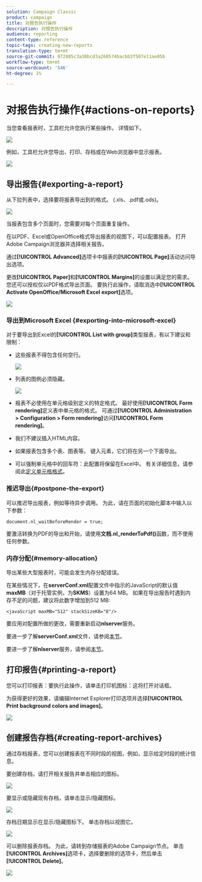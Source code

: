 ```yaml
---
solution: Campaign Classic
product: campaign
title: 对报告执行操作
description: 对报告执行操作
audience: reporting
content-type: reference
topic-tags: creating-new-reports
translation-type: tm+mt
source-git-commit: 972885c3a38bcd3a260574bacbb3f507e11ae05b
workflow-type: tm+mt
source-wordcount: '546'
ht-degree: 1%

---
```



# 对报告执行操作{#actions-on-reports}

当您查看报表时，工具栏允许您执行某些操作。 详情如下。

![](assets/s_ncs_advuser_report_wizard_2.png)

例如，工具栏允许您导出、打印、存档或在Web浏览器中显示报表。

![](assets/s_ncs_advuser_report_wizard_04.png)

## 导出报告{#exporting-a-report}

从下拉列表中，选择要将报表导出到的格式。 (.xls、.pdf或.ods)。

![](assets/s_ncs_advuser_report_wizard_06.png)

当报表包含多个页面时，您需要对每个页面重复操作。

在以PDF、Excel或OpenOffice格式导出报表的视图下，可以配置报表。 打开Adobe Campaign浏览器并选择相关报告。

通过&#x200B;**[!UICONTROL Advanced]**&#x200B;选项卡中报表的&#x200B;**[!UICONTROL Page]**&#x200B;活动访问导出选项。

更改&#x200B;**[!UICONTROL Paper]**&#x200B;和&#x200B;**[!UICONTROL Margins]**&#x200B;的设置以满足您的需求。 您还可以授权仅以PDF格式导出页面。 要执行此操作，请取消选中&#x200B;**[!UICONTROL Activate OpenOffice/Microsoft Excel export]**&#x200B;选项。

![](assets/s_ncs_advuser_report_wizard_021.png)

### 导出到Microsoft Excel {#exporting-into-microsoft-excel}

对于要导出到Excel的&#x200B;**[!UICONTROL List with group]**&#x200B;类型报表，有以下建议和限制：

* 这些报表不得包含任何空行。

   ![](assets/export_limitations_remove_empty_line.png)

* 列表的图例必须隐藏。

   ![](assets/export_limitations_hide_label.png)

* 报表不必使用在单元格级别定义的特定格式。 最好使用&#x200B;**[!UICONTROL Form rendering]**&#x200B;定义表中单元格的格式。 可通过&#x200B;**[!UICONTROL Administration > Configuration > Form rendering]**&#x200B;访问&#x200B;**[!UICONTROL Form rendering]**。
* 我们不建议插入HTML内容。
* 如果报表包含多个表、图表等。 键入元素，它们将在另一个下面导出。
* 可以强制单元格中的回车符：此配置将保留在Excel中。 有关详细信息，请参阅此[定义单元格格式](../../reporting/using/creating-a-table.md#defining-cell-format)。

### 推迟导出{#postpone-the-export}

可以推迟导出报表，例如等待异步调用。 为此，请在页面的初始化脚本中输入以下参数：

```
document.nl_waitBeforeRender = true;
```

要激活转换为PDF的导出和开始，请使用&#x200B;**文档.nl_renderToPdf()**&#x200B;函数，而不使用任何参数。

### 内存分配{#memory-allocation}

导出某些大型报表时，可能会发生内存分配错误。

在某些情况下，在&#x200B;**serverConf.xml**&#x200B;配置文件中指示的JavaScript的默认值&#x200B;**maxMB**（对于托管实例，为&#x200B;**SKMS**）设置为64 MB。 如果在导出报告时遇到内存不足的问题，建议将此数字增加到512 MB:

```
<javaScript maxMB="512" stackSizeKB="8"/>
```

要应用对配置所做的更改，需要重新启动&#x200B;**nlserver**&#x200B;服务。

要进一步了解&#x200B;**serverConf.xml**&#x200B;文件，请参阅[本节](../../production/using/configuration-principle.md)。

要进一步了解&#x200B;**nlserver**&#x200B;服务，请参阅[本节](../../production/using/administration.md)。

## 打印报告{#printing-a-report}

您可以打印报表：要执行此操作，请单击打印机图标：这将打开对话框。

为获得更好的效果，请编辑Internet Explorer打印选项并选择&#x200B;**[!UICONTROL Print background colors and images]**。

![](assets/s_ncs_advuser_report_print_options.png)

## 创建报告存档{#creating-report-archives}

通过存档报表，您可以创建报表在不同时段的视图，例如，显示给定时段的统计信息。

要创建存档，请打开相关报告并单击相应的图标。

![](assets/s_ncs_advuser_report_wizard_07.png)

要显示或隐藏现有存档，请单击显示/隐藏图标。

![](assets/s_ncs_advuser_report_history_06.png)

存档日期显示在显示/隐藏图标下。 单击存档以视图它。

![](assets/s_ncs_advuser_report_history_04.png)

可以删除报表存档。 为此，请转到存储报表的Adobe Campaign节点。 单击&#x200B;**[!UICONTROL Archives]**&#x200B;选项卡，选择要删除的选项卡，然后单击&#x200B;**[!UICONTROL Delete]**。

![](assets/s_ncs_advuser_report_history_01.png)

